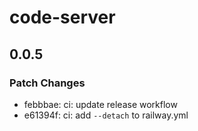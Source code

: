 # code-server

## 0.0.5

### Patch Changes

- febbbae: ci: update release workflow
- e61394f: ci: add `--detach` to railway.yml
